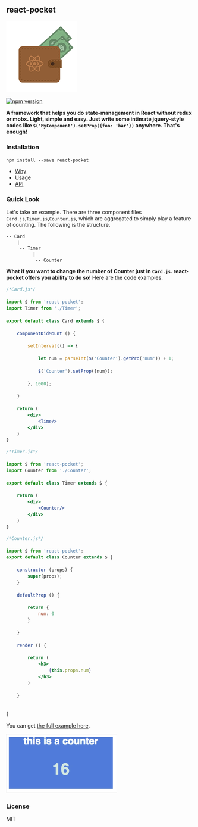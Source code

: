 ## react-pocket 
![this is logo](https://raw.githubusercontent.com/captainwz/react-pocket/master/doc/logo_min.png)


[![npm version](https://img.shields.io/npm/v/react-pocket.svg?style=flat-square)](https://www.npmjs.com/package/react-pocket)

**A framework that helps you do state-management in React without redux or mobx. Light, simple and easy. Just write some intimate jquery-style codes like `$('MyComponent').setProp({foo: 'bar'})` anywhere. That's enough!**


### Installation
```
npm install --save react-pocket
```

* [Why](https://github.com/captainwz/react-pocket/blob/master/doc/why.md)
* [Usage](https://github.com/captainwz/react-pocket/blob/master/doc/usage.md)
* [API](https://github.com/captainwz/react-pocket/blob/master/doc/api.md)


### Quick Look
Let's take an example. There are three component files ```Card.js```,```Timer.js```,```Counter.js```, which are aggregated to simply play a feature of counting. The following is the structure.
```
-- Card
    |
     -- Timer
          |
           -- Counter
```
**What if you want to change the number of Counter just in ```Card.js```. react-pocket offers you ability to do so!** Here are the code examples.
```jsx
/*Card.js*/

import $ from 'react-pocket';
import Timer from './Timer';

export default class Card extends $ {

    componentDidMount () {

        setInterval(() => {
            
            let num = parseInt($('Counter').getPro('num')) + 1;

            $('Counter').setProp({num});

        }, 1000);

    }

    return (
        <div>
            <Time/>
        </div>
    )
}

```

```jsx
/*Timer.js*/

import $ from 'react-pocket';
import Counter from './Counter';

export default class Timer extends $ {

    return (
        <div>
            <Counter/>
        </div>
    )
}
```

```jsx
/*Counter.js*/

import $ from 'react-pocket';
export default class Counter extends $ {
    
    constructor (props) {
        super(props);
    }

    defaultProp () {
        
        return {
            num: 0
        }
    
    }

    render () {

        return (
            <h3>
                {this.props.num}
            </h3>
        )

    }


}
```

You can get [the full example here](https://github.com/captainwz/react-pocket/tree/master/example/src).

![gif](https://raw.githubusercontent.com/captainwz/react-pocket/master/example/example.gif)


### License

MIT








